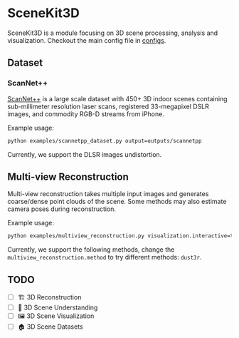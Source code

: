 # SceneKit3D

SceneKit3D is a module focusing on 3D scene processing, analysis and visualization. Checkout the main config file in [configs](./configs/scenekit3d.yaml).

## Dataset

### ScanNet++

[ScanNet++](https://kaldir.vc.in.tum.de/scannetpp/) is a large scale dataset with 450+ 3D indoor scenes containing sub-millimeter resolution laser scans, registered 33-megapixel DSLR images, and commodity RGB-D streams from iPhone.

Example usage:

```bash
python examples/scannetpp_dataset.py output=outputs/scannetpp
```
Currently, we support the DLSR images undistortion.

## Multi-view Reconstruction

Multi-view reconstruction takes multiple input images and generates coarse/dense point clouds of the scene. Some methods may also estimate camera poses during reconstruction.

Example usage:

```bash
python examples/multiview_reconstruction.py visualization.interactive=true multiview_reconstruction.method=dust3r input="examples/data/scannetpp_6b40d1a939_*.JPG" output=outputs/reconstruction.pth
```
Currently, we support the following methods, change the `multiview_reconstruction.method` to try different methods: `dust3r`.


## TODO

- [ ] 🏗️ 3D Reconstruction
- [ ] 🧠 3D Scene Understanding
- [ ] 🖼️ 3D Scene Visualization
- [ ] 🏠 3D Scene Datasets
